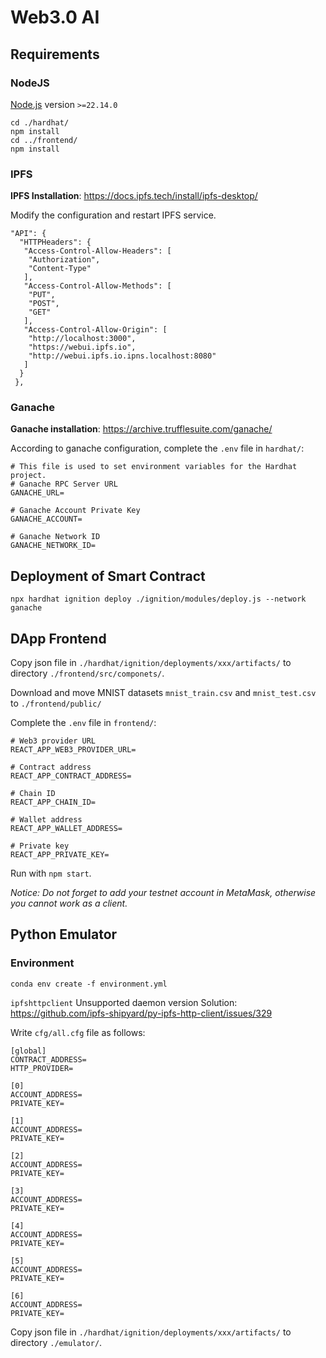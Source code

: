 # Web3.0 AI

## Requirements

### NodeJS
[Node.js](https://nodejs.org/en/download) version `>=22.14.0`

```
cd ./hardhat/
npm install
cd ../frontend/
npm install
```


### IPFS

**IPFS Installation**: https://docs.ipfs.tech/install/ipfs-desktop/

Modify the configuration and restart IPFS service.
```
"API": {
  "HTTPHeaders": {
   "Access-Control-Allow-Headers": [
    "Authorization",
    "Content-Type"
   ],
   "Access-Control-Allow-Methods": [
    "PUT",
    "POST",
    "GET"
   ],
   "Access-Control-Allow-Origin": [
    "http://localhost:3000",
    "https://webui.ipfs.io",
    "http://webui.ipfs.io.ipns.localhost:8080"
   ]
  }
 },
```

### Ganache 
**Ganache installation**: https://archive.trufflesuite.com/ganache/

According to ganache configuration, complete the `.env` file in `hardhat/`:

```
# This file is used to set environment variables for the Hardhat project.
# Ganache RPC Server URL
GANACHE_URL=

# Ganache Account Private Key
GANACHE_ACCOUNT=

# Ganache Network ID
GANACHE_NETWORK_ID=
```

## Deployment of Smart Contract

```
npx hardhat ignition deploy ./ignition/modules/deploy.js --network ganache
```

## DApp Frontend

Copy json file in `./hardhat/ignition/deployments/xxx/artifacts/` to directory `./frontend/src/componets/`.

Download and move MNIST datasets `mnist_train.csv` and `mnist_test.csv` to `./frontend/public/`

Complete the `.env` file in `frontend/`:
```
# Web3 provider URL
REACT_APP_WEB3_PROVIDER_URL=

# Contract address
REACT_APP_CONTRACT_ADDRESS=

# Chain ID
REACT_APP_CHAIN_ID=

# Wallet address
REACT_APP_WALLET_ADDRESS=

# Private key
REACT_APP_PRIVATE_KEY=
```

Run with `npm start`.

*Notice: Do not forget to add your testnet account in MetaMask, otherwise you cannot work as a client.*


## Python Emulator

### Environment

```
conda env create -f environment.yml
```


`ipfshttpclient` Unsupported daemon version Solution: https://github.com/ipfs-shipyard/py-ipfs-http-client/issues/329

Write `cfg/all.cfg` file as follows:
```
[global]
CONTRACT_ADDRESS=
HTTP_PROVIDER=

[0]
ACCOUNT_ADDRESS=
PRIVATE_KEY=

[1]
ACCOUNT_ADDRESS=
PRIVATE_KEY=

[2]
ACCOUNT_ADDRESS=
PRIVATE_KEY=

[3]
ACCOUNT_ADDRESS=
PRIVATE_KEY=

[4]
ACCOUNT_ADDRESS=
PRIVATE_KEY=

[5]
ACCOUNT_ADDRESS=
PRIVATE_KEY=

[6]
ACCOUNT_ADDRESS=
PRIVATE_KEY=

```


Copy json file in `./hardhat/ignition/deployments/xxx/artifacts/` to directory `./emulator/`.